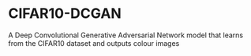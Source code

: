 # CIFAR10-DCGAN
A Deep Convolutional Generative Adversarial Network model that learns from the CIFAR10 dataset and outputs colour images
